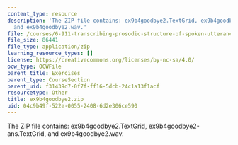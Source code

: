 ```yaml
---
content_type: resource
description: 'The ZIP file contains: ex9b4goodbye2.TextGrid, ex9b4goodbye2-ans.TextGrid,
  and ex9b4goodbye2.wav.'
file: /courses/6-911-transcribing-prosodic-structure-of-spoken-utterances-with-tobi-january-iap-2006/04c9b49f522e005524086d2e306ce590_ex9b4goodbye2.zip
file_size: 86441
file_type: application/zip
learning_resource_types: []
license: https://creativecommons.org/licenses/by-nc-sa/4.0/
ocw_type: OCWFile
parent_title: Exercises
parent_type: CourseSection
parent_uid: f31439d7-0f7f-ff16-5dcb-24c1a13f1acf
resourcetype: Other
title: ex9b4goodbye2.zip
uid: 04c9b49f-522e-0055-2408-6d2e306ce590
---
```

The ZIP file contains: ex9b4goodbye2.TextGrid, ex9b4goodbye2-ans.TextGrid, and ex9b4goodbye2.wav.